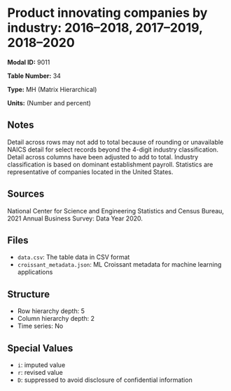 # Product innovating companies by industry: 2016&#8211;2018, 2017&#8211;2019, 2018&#8211;2020

**Modal ID:** 9011

**Table Number:** 34

**Type:** MH (Matrix Hierarchical)

**Units:** (Number and percent)

## Notes

Detail across rows may not add to total because of rounding or unavailable NAICS detail for select records beyond the 4-digit industry classification. Detail across columns have been adjusted to add to total. Industry classification is based on dominant establishment payroll. Statistics are representative of companies located in the United States.

## Sources

National Center for Science and Engineering Statistics and Census Bureau, 2021 Annual Business Survey: Data Year 2020.

## Files

- `data.csv`: The table data in CSV format
- `croissant_metadata.json`: ML Croissant metadata for machine learning applications

## Structure

- Row hierarchy depth: 5
- Column hierarchy depth: 2
- Time series: No

## Special Values

- `i`: imputed value
- `r`: revised value
- `D`: suppressed to avoid disclosure of confidential information
